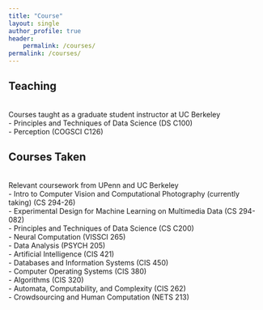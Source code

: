 ```yaml
---
title: "Course"
layout: single
author_profile: true
header:
    permalink: /courses/
permalink: /courses/
---
```

## Teaching
<br>
Courses taught as a graduate student instructor at UC Berkeley <br>
- Principles and Techniques of Data Science (DS C100)<br>
- Perception (COGSCI C126)



## Courses Taken
<br>
Relevant coursework from UPenn and UC Berkeley<br>
- Intro to Computer Vision and Computational Photography (currently taking) (CS 294-26)<br>
- Experimental Design for Machine Learning on Multimedia Data (CS 294-082)<br>
- Principles and Techniques of Data Science (CS C200)<br>
- Neural Computation (VISSCI 265)<br>
- Data Analysis (PSYCH 205)<br>
- Artificial Intelligence (CIS 421)<br>
- Databases and Information Systems (CIS 450)<br>
- Computer Operating Systems (CIS 380)<br>
- Algorithms (CIS 320)<br>
- Automata, Computability, and Complexity (CIS 262)<br>
- Crowdsourcing and Human Computation (NETS 213)


